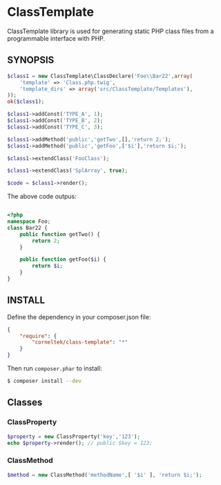 ClassTemplate
============================

ClassTemplate library is used for generating static PHP class files from a programmable interface with PHP.

SYNOPSIS
-------------

```php
$class1 = new ClassTemplate\ClassDeclare('Foo\\Bar22',array(
    'template' => 'Class.php.twig',
    'template_dirs' => array('src/ClassTemplate/Templates'),
));
ok($class1);

$class1->addConst('TYPE_A', 1);
$class1->addConst('TYPE_B', 2);
$class1->addConst('TYPE_C', 3);

$class1->addMethod('public','getTwo',[],'return 2;');
$class1->addMethod('public','getFoo',['$i'],'return $i;');

$class1->extendClass('FooClass');

$class1->extendClass('SplArray', true);

$code = $class1->render();
```

The above code outpus:

```php

<?php
namespace Foo;
class Bar22 {
    public function getTwo() {
        return 2;
    }

    public function getFoo($i) {
        return $i;
    }
}
```


INSTALL
------------------


Define the dependency in your composer.json file:

```json
{
    "require": {
        "corneltek/class-template": "*"
    }
}
```

Then run `composer.phar` to install:

```sh
$ composer install --dev
```


Classes
----------------------

### ClassProperty

```php
$property = new ClassProperty('key','123');
echo $property->render(); // public $key = 123;
```

### ClassMethod

```php
$method = new ClassMethod('methodName',[ '$i' ], 'return $i;');
```





